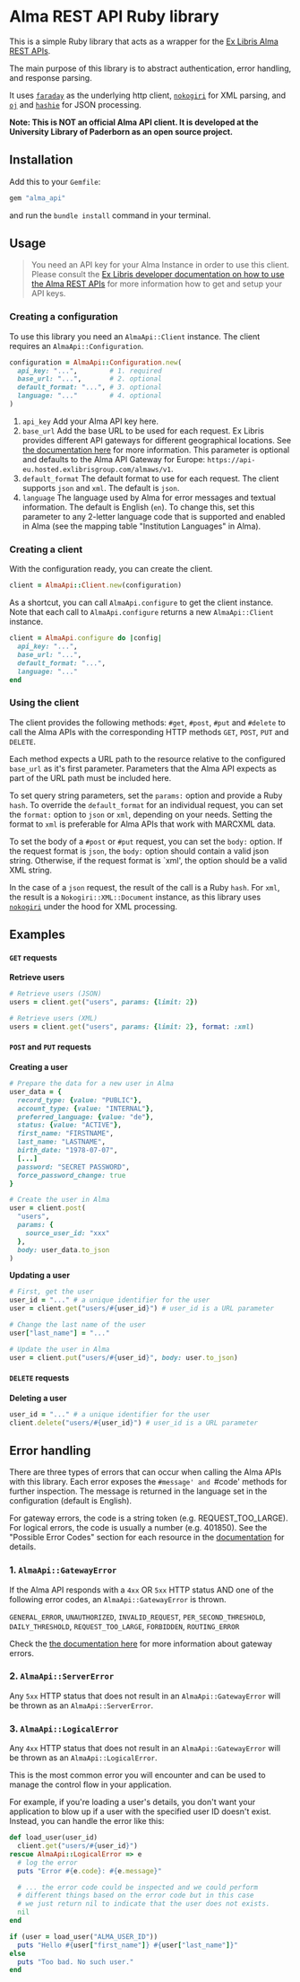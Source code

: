 # Alma REST API Ruby library

This is a simple Ruby library that acts as a wrapper for the
[Ex Libris Alma REST APIs](https://developers.exlibrisgroup.com/alma/apis/).

The main purpose of this library is to abstract authentication, error handling, and response parsing.

It uses [`faraday`](https://github.com/lostisland/faraday) as the underlying http client, [`nokogiri`](https://github.com/sparklemotion/nokogiri) for XML parsing, and [`oj`](https://github.com/ohler55/oj) and [`hashie`](https://github.com/hashie/hashie) for JSON processing.

__Note: This is NOT an official Alma API client. It is developed at the University Library of Paderborn as an open source project.__

## Installation

Add this to your `Gemfile`:

```ruby
gem "alma_api"
```
and run the `bundle install` command in your terminal.

## Usage

> You need an API key for your Alma Instance in order to use this client. Please consult the [Ex Libris developer documentation on how to use the Alma REST APIs](https://developers.exlibrisgroup.com/alma/apis/#using) for more information how to get and setup your API keys.

### Creating a configuration

To use this library you need an `AlmaApi::Client` instance. The client requires an `AlmaApi::Configuration`.

```ruby
configuration = AlmaApi::Configuration.new(
  api_key: "...",        # 1. required
  base_url: "...",       # 2. optional
  default_format: "...", # 3. optional
  language: "..."        # 4. optional
)
```

1. `api_key` Add your Alma API key here.
2. `base_url` Add the base URL to be used for each request. Ex Libris provides different API gateways for different geographical locations. See [the documentation here](https://developers.exlibrisgroup.com/alma/apis/#calling) for more information. This parameter is optional and defaults to the Alma API Gateway for Europe: `https://api-eu.hosted.exlibrisgroup.com/almaws/v1`.
3. `default_format` The default format to use for each request. The client supports `json` and `xml`. The default is `json`.
4. `language` The language used by Alma for error messages and textual information. The default is English (`en`). To change this, set this parameter to any 2-letter language code that is supported and enabled in Alma (see the mapping table "Institution Languages" in Alma).

### Creating a client

With the configuration ready, you can create the client.

```ruby
client = AlmaApi::Client.new(configuration)
```

As a shortcut, you can call `AlmaApi.configure` to get the client instance. Note that each call to `AlmaApi.configure` returns a new `AlmaApi::Client` instance.

```ruby
client = AlmaApi.configure do |config|
  api_key: "...",
  base_url: "...",
  default_format: "...",
  language: "..."
end
```
### Using the client

The client provides the following methods: `#get`, `#post`, `#put` and `#delete` to call the Alma APIs with the corresponding HTTP methods `GET`, `POST`, `PUT` and `DELETE`.

Each method expects a URL path to the resource relative to the configured `base_url` as it's first parameter. Parameters that the Alma API expects as part of the URL path must be included here.

To set query string parameters, set the `params:` option and provide a Ruby `hash`. To override the `default_format` for an individual request, you can set the `format:` option to `json` or `xml`, depending on your needs. Setting the format to `xml` is preferable for Alma APIs that work with MARCXML data.

To set the body of a `#post` or `#put` request, you can set the `body:` option. If the request format is `json`, the `body:` option should contain a valid json string. Otherwise, if the request format is `xml', the option should be a valid XML string.

In the case of a `json` request, the result of the call is a Ruby `hash`. For `xml`, the result is a `Nokogiri::XML::Document` instance, as this library uses [`nokogiri`](https://github.com/sparklemotion/nokogiri) under the hood for XML processing.

## Examples

#### `GET` requests

__Retrieve users__
```ruby
# Retrieve users (JSON)
users = client.get("users", params: {limit: 2})

# Retrieve users (XML)
users = client.get("users", params: {limit: 2}, format: :xml)
```

#### `POST` and `PUT` requests

__Creating a user__
```ruby
# Prepare the data for a new user in Alma
user_data = {
  record_type: {value: "PUBLIC"},
  account_type: {value: "INTERNAL"},
  preferred_language: {value: "de"},
  status: {value: "ACTIVE"},
  first_name: "FIRSTNAME",
  last_name: "LASTNAME",
  birth_date: "1978-07-07",
  [...]
  password: "SECRET PASSWORD",
  force_password_change: true
}

# Create the user in Alma
user = client.post(
  "users",
  params: {
    source_user_id: "xxx"
  },
  body: user_data.to_json
)
```

__Updating a user__
```ruby
# First, get the user
user_id = "..." # a unique identifier for the user
user = client.get("users/#{user_id}") # user_id is a URL parameter

# Change the last name of the user
user["last_name"] = "..."

# Update the user in Alma
user = client.put("users/#{user_id}", body: user.to_json)

```

#### `DELETE` requests

__Deleting a user__
```ruby
user_id = "..." # a unique identifier for the user
client.delete("users/#{user_id}") # user_id is a URL parameter
```

## Error handling

There are three types of errors that can occur when calling the Alma APIs with this library. Each error exposes the `#message' and `#code' methods for further inspection. The message is returned in the language set in the configuration (default is English).

For gateway errors, the code is a string token (e.g. REQUEST_TOO_LARGE). For logical errors, the code is usually a number (e.g. 401850). See the "Possible Error Codes" section for each resource in the [documentation](https://developers.exlibrisgroup.com/alma/apis/) for details.

### 1. `AlmaApi::GatewayError`

If the Alma API responds with a `4xx` OR `5xx` HTTP status AND one of the following error codes, an `AlmaApi::GatewayError` is thrown.

`GENERAL_ERROR`, `UNAUTHORIZED`, `INVALID_REQUEST`, `PER_SECOND_THRESHOLD`, `DAILY_THRESHOLD`, `REQUEST_TOO_LARGE`, `FORBIDDEN`, `ROUTING_ERROR`

Check the [the documentation here](https://developers.exlibrisgroup.com/alma/apis/#error) for more information about gateway errors.

### 2. `AlmaApi::ServerError`

Any `5xx` HTTP status that does not result in an `AlmaApi::GatewayError` will be thrown as an `AlmaApi::ServerError`.

### 3. `AlmaApi::LogicalError`

Any `4xx` HTTP status that does not result in an `AlmaApi::GatewayError` will be thrown as an `AlmaApi::LogicalError`.

This is the most common error you will encounter and can be used to manage the control flow in your application.

For example, if you're loading a user's details, you don't want your application to blow up if a user with the specified user ID doesn't exist. Instead, you can handle the error like this:

```ruby
def load_user(user_id)
  client.get("users/#{user_id}")
rescue AlmaApi::LogicalError => e
  # log the error
  puts "Error #{e.code}: #{e.message}"

  # ... the error code could be inspected and we could perform
  # different things based on the error code but in this case
  # we just return nil to indicate that the user does not exists.
  nil
end

if (user = load_user("ALMA_USER_ID"))
  puts "Hello #{user["first_name"]} #{user["last_name"]}"
else
  puts "Too bad. No such user."
end

```
